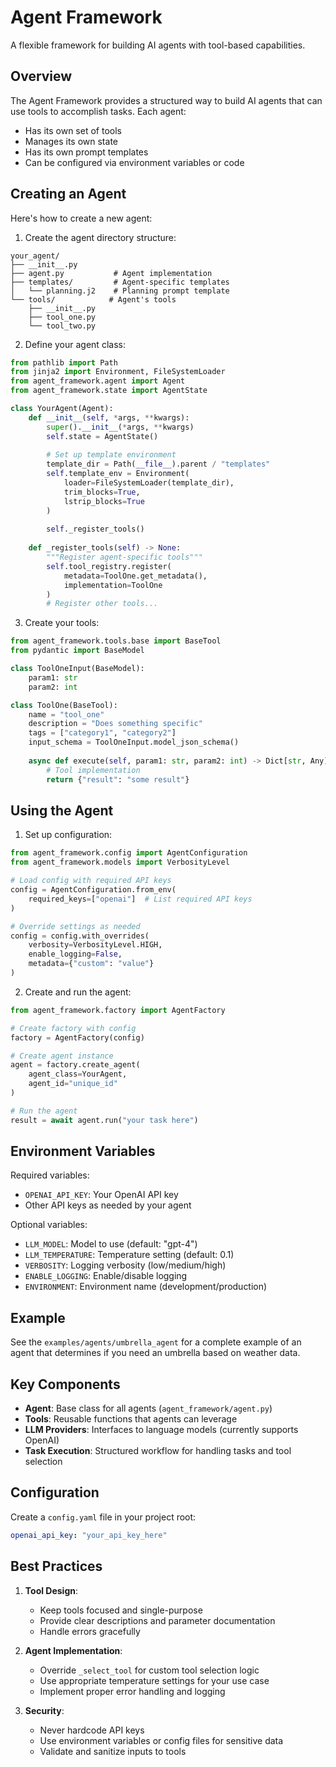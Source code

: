 # Agent Framework

A flexible framework for building AI agents with tool-based capabilities.

## Overview

The Agent Framework provides a structured way to build AI agents that can use tools to accomplish tasks. Each agent:
- Has its own set of tools
- Manages its own state
- Has its own prompt templates
- Can be configured via environment variables or code

## Creating an Agent

Here's how to create a new agent:

1. Create the agent directory structure:
```
your_agent/
├── __init__.py
├── agent.py           # Agent implementation
├── templates/         # Agent-specific templates
│   └── planning.j2    # Planning prompt template
└── tools/            # Agent's tools
    ├── __init__.py
    ├── tool_one.py
    └── tool_two.py
```

2. Define your agent class:
```python
from pathlib import Path
from jinja2 import Environment, FileSystemLoader
from agent_framework.agent import Agent
from agent_framework.state import AgentState

class YourAgent(Agent):
    def __init__(self, *args, **kwargs):
        super().__init__(*args, **kwargs)
        self.state = AgentState()
        
        # Set up template environment
        template_dir = Path(__file__).parent / "templates"
        self.template_env = Environment(
            loader=FileSystemLoader(template_dir),
            trim_blocks=True,
            lstrip_blocks=True
        )
        
        self._register_tools()
    
    def _register_tools(self) -> None:
        """Register agent-specific tools"""
        self.tool_registry.register(
            metadata=ToolOne.get_metadata(),
            implementation=ToolOne
        )
        # Register other tools...
```

3. Create your tools:
```python
from agent_framework.tools.base import BaseTool
from pydantic import BaseModel

class ToolOneInput(BaseModel):
    param1: str
    param2: int

class ToolOne(BaseTool):
    name = "tool_one"
    description = "Does something specific"
    tags = ["category1", "category2"]
    input_schema = ToolOneInput.model_json_schema()
    
    async def execute(self, param1: str, param2: int) -> Dict[str, Any]:
        # Tool implementation
        return {"result": "some result"}
```

## Using the Agent

1. Set up configuration:
```python
from agent_framework.config import AgentConfiguration
from agent_framework.models import VerbosityLevel

# Load config with required API keys
config = AgentConfiguration.from_env(
    required_keys=["openai"]  # List required API keys
)

# Override settings as needed
config = config.with_overrides(
    verbosity=VerbosityLevel.HIGH,
    enable_logging=False,
    metadata={"custom": "value"}
)
```

2. Create and run the agent:
```python
from agent_framework.factory import AgentFactory

# Create factory with config
factory = AgentFactory(config)

# Create agent instance
agent = factory.create_agent(
    agent_class=YourAgent,
    agent_id="unique_id"
)

# Run the agent
result = await agent.run("your task here")
```

## Environment Variables

Required variables:
- `OPENAI_API_KEY`: Your OpenAI API key
- Other API keys as needed by your agent

Optional variables:
- `LLM_MODEL`: Model to use (default: "gpt-4")
- `LLM_TEMPERATURE`: Temperature setting (default: 0.1)
- `VERBOSITY`: Logging verbosity (low/medium/high)
- `ENABLE_LOGGING`: Enable/disable logging
- `ENVIRONMENT`: Environment name (development/production)

## Example

See the `examples/agents/umbrella_agent` for a complete example of an agent that determines if you need an umbrella based on weather data.

## Key Components

- **Agent**: Base class for all agents (`agent_framework/agent.py`)
- **Tools**: Reusable functions that agents can leverage
- **LLM Providers**: Interfaces to language models (currently supports OpenAI)
- **Task Execution**: Structured workflow for handling tasks and tool selection

## Configuration

Create a `config.yaml` file in your project root:

```yaml
openai_api_key: "your_api_key_here"
```

## Best Practices

1. **Tool Design**:
   - Keep tools focused and single-purpose
   - Provide clear descriptions and parameter documentation
   - Handle errors gracefully

2. **Agent Implementation**:
   - Override `_select_tool` for custom tool selection logic
   - Use appropriate temperature settings for your use case
   - Implement proper error handling and logging

3. **Security**:
   - Never hardcode API keys
   - Use environment variables or config files for sensitive data
   - Validate and sanitize inputs to tools
